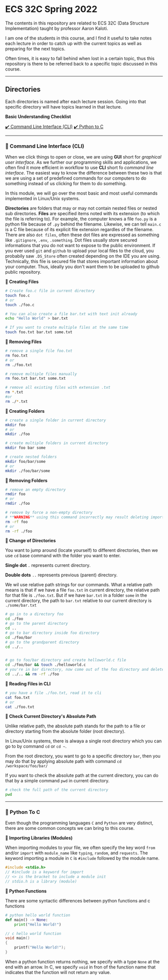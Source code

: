 # ECS 32C Spring 2022

The contents in this repository are related to ECS 32C (Data Structure Implementation) taught by
professor Aaron Kaloti.

I am one of the students in this course, and I find it useful to take notes each lecture in order to
catch up with the current topics as well as preparing for the next topics.

Often times, it is easy to fall behind when lost in a certain topic, thus this repository is there to be
referred back to a specific topic discussed in this course.

---

## Directories

Each directories is named after each lecture session. Going into that specific directory will have
topics learned in that lecture.

**Basic Understanding Checklist**

[✔️ Command Line Interface (CLI)](#cli)
[✔️ Python to C](#python)

---

<h3 id="cli">🚀 Command Line Interface (CLI)</h3>

When we click things to open or close, we are using **GUI** short for *graphical user interface*. As we further our programming skills and applications, we often find it more efficient in workflow to use **CLI** short fo *command line interface*. The easiest way to know the difference between these two is that we are using a set of predefined commands for our computers to do something instead of us clicking for them to do something.

In this module, we will go over the most basic and most useful commands implemented in Linux/Unix systems.

**Directories** are folders that may or may not contain nested files or nested sub directories.
**Files** are specified items noted with its extension (to which the file is referring to). For example, the computer knows a file `foo.py` is a python file because of `.py` behind the filename. Likewise, we can tell `main.c` is a C file because of its explicit file extension regardles of the filename. There are also `dot files`, often these dot files are expressed as something like `.gitignore`, `.env`, `.something`. Dot files usually store secured informations that you do not want to expose to the public environment.  If you ever used `git` and `github` to upload your local files to the cloud, you probabily saw `.DS_Store` often created depending on the IDE you are using. Technically, this file is secured file that stores important information about your computer. Thus, ideally you don't want them to be uploaded to github public repository.

**🧵 Creating Files**

```bash
# Create foo.c file in current directory
touch foo.c
# or
touch ./foo.c

# You can also create a file bar.txt with text init already
echo "Hello World" > bar.txt

# If you want to create multiple files at the same time
touch foo.txt bar.txt some.txt
```

**🧵 Removing Files**

```bash
# remove a single file foo.txt
rm foo.txt
# or
rm ./foo.txt

# remove multiple files manually
rm foo.txt bar.txt some.txt

# remove all existing files with extension .txt
rm *.txt
#or
rm ./*.txt
```

**🧵 Creating Folders**

```bash
# create a single folder in current directory
mkdir foo
# or
mkdir ./foo

# create multiple folders in current directory
mkdir foo bar some

# create nested folders
mkdir foo/bar/some
# or
mkdir ./foo/bar/some
```

**🧵 Removing Folders**

```bash
# remove an empty directory 
rmdir foo
# or
rmdir ./foo

# remove by force a non-empty directory
# **WARNING** using this command incorrectly may result deleting important components in your system.
rm -rf foo
# or 
rm -rf ./foo
```

**🧵 Change of Directories**

You want to jump around (locate yourself) to different directories, then we use `cd` base command with the folder you want to enter.

**Single dot** `.` represents current directory.

**Double dots** `..` represents previous (parent) directory.

We wil use relative path strings for our commands. What a relative path means is that if we have a file `foo.txt` in current directory, the relative path for that file is `./foo.txt`. But if we have `bar.txt` in a folder `some` in the current directory, the path to `bar.txt` relative to our current directory is `./some/bar.txt`

```bash
# go in to a directory foo
cd ./foo
# go to the parent directory
cd ..
# go to bar directory inside foo directory
cd ./foo/bar
# go to the grandparent directory
cd ../..


# go to foo/bar directory and create helloworld.c file
cd ./foo/bar && touch ./helloworld.c
# you're in bar directory, now come out of the foo directory and delete foo directory
cd ../.. && rm -rf ./foo
```

**🧵 Reading Files in CLI**

```bash
# you have a file ./foo.txt, read it to cli
cat foo.txt
# or
cat ./foo.txt
```

**🧵 Check Current Directory's Absolute Path**

Unlike relative path, the absolute path stands for the path to a file or directory starting from the absolute folder (root directory).

In Linux/Unix systems, there is alwaya a single root directory which you can go to by command `cd` or `cd ~`.

From the root directory, you want to go to a specific directory `bar`, then you may do that by applying absolute path with command `cd /workspace/foo/bar/`

If you want to check the absolute path at the current directory, you can do that by a simple command `pwd` in current directory.

```bash
# check the full path of the current directory
pwd
```

---

<h3 id="python">🚀 Python To C</h3>

Even though the programming languages `C` and `Python` are very distinct, there are some common concepts we can bring to this course.

**🧵 Importing Libraries (Modules)**

When importing modules to your file, we often specify the key word `from` and/or `import` with `module_name` like `typing`, `random`, and `requests`. The keyword importing a module in `C` is `#include` followed by the module name.

```c
#include <stdio.h>
// #include is a keyword for import
// <> is the bracket to include a module init
// stdio.h is a library (module) 
```

**🧵 Python Functions**

There are some syntactic differences between python functions and c functions

```python
# python hello world function
def main() -> None:
    print("Hello World!")
```

```c
// c hello world function
void main()
{
    printf("Hello World!");
}
```

When a python function returns nothing, we specify with a type `None` at the end with an arrow. In C, we specify `void` in fron of the function name that indicates that the function will not return any value.